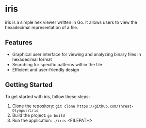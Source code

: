 # iris

iris is a simple hex viewer written in Go. It allows users to view the hexadecimal representation of a file.

## Features

- Graphical user interface for viewing and analyzing binary files in hexadecimal format
- Searching for specific patterns within the file
- Efficient and user-friendly design

## Getting Started

To get started with iris, follow these steps:

1. Clone the repository: `git clone https://github.com/Threat-Olympus/iris`
2. Build the project: `go build`
3. Run the application: `./iris` <FILEPATH<d>>